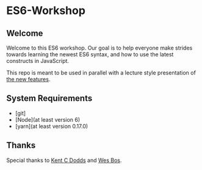 # ES6-Workshop

## Welcome

Welcome to this ES6 workshop. Our goal is to help everyone make strides towards learning the newest ES6 syntax, and
how to use the latest constructs in JavaScript.

This repo is meant to be used in parallel with a lecture style presentation of
[the new features](https://github.com/lukehoban/es6features).

## System Requirements

- [git]
- [Node](at least version 6)
- [yarn](at least version 0.17.0)

## Thanks

Special thanks to [Kent C Dodds](https://twitter.com/kentcdodds) and [Wes Bos](https://twitter.com/wesbos).
